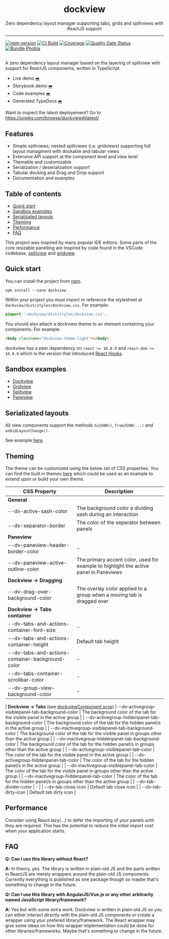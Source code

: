 <div align="center">
<h1>dockview</h1>

<p>Zero dependency layout manager supporting tabs, grids and splitviews with ReactJS support</p>

</div>

---

[![npm version](https://badge.fury.io/js/dockview.svg)](https://www.npmjs.com/package/dockview)
[![CI Build](https://github.com/mathuo/dockview/workflows/CI/badge.svg)](https://github.com/mathuo/dockview/actions?query=workflow%3ACI)
[![Coverage](https://sonarcloud.io/api/project_badges/measure?project=mathuo_dockview&metric=coverage)](https://sonarcloud.io/dashboard?id=mathuo_dockview)
[![Quality Gate Status](https://sonarcloud.io/api/project_badges/measure?project=mathuo_dockview&metric=alert_status)](https://sonarcloud.io/dashboard?id=mathuo_dockview)
[![Bundle Phobia](https://badgen.net/bundlephobia/minzip/dockview)](https://bundlephobia.com/result?p=dockview)

##

A zero dependency layout manager based on the layering of splitview with support for ReactJS components, written in TypeScript.

-   Live demo [➡️](https://mathuo.github.io/dockview/)
-   Storybook demo [➡️](https://mathuo.github.io/dockview/output/storybook-static)
-   Code examples [➡️](https://github.com/mathuo/dockview/tree/master/packages/dockview-demo/src/stories)
-   Generated TypeDocs [➡️](https://mathuo.github.io/dockview/output/docs/index.html)

Want to inspect the latest deployement? Go to https://unpkg.com/browse/dockview@latest/

## Features

-   Simple splitviews, nested splitviews (i.e. gridviews) supporting full layout managment with
    dockable and tabular views
-   Extensive API support at the component level and view level
-   Themable and customizable
-   Serialization / deserialization support
-   Tabular docking and Drag and Drop support
-   Documentation and examples

## Table of contents

-   [Quick start](#quick-start)
-   [Sandbox examples](#sandbox-examples)
-   [Serializated layouts](#serializated-layouts)
-   [Theming](#theming)
-   [Performance](#performance)
-   [FAQ](#faq)

This project was inspired by many popular IDE editors. Some parts of the core resizable panelling are inspired by code found in the VSCode codebase, [splitview](https://github.com/microsoft/vscode/tree/main/src/vs/base/browser/ui/splitview) and [gridview](https://github.com/microsoft/vscode/tree/main/src/vs/base/browser/ui/grid).

## Quick start

You can install the project from [npm](https://www.npmjs.com/package/dockview).

```
npm install --save dockview
```

Within your project you must import or reference the stylesheet at `dockview/dist/styles/dockview.css`. For example:

```css
@import '~dockview/dist/styles/dockview.css';
```

You should also attach a dockview theme to an element containing your components. For example:

```html
<body classname="dockview-theme-light"></body>
```

dockview has a peer dependency on `react >= 16.8.0` and `react-dom >= 16.8.0` which is the version that introduced [React Hooks](https://reactjs.org/docs/hooks-intro.html).

## Sandbox examples

-   [Dockview](https://codesandbox.io/s/simple-dockview-t6491)
-   [Gridview](https://codesandbox.io/s/simple-gridview-jrp0n)
-   [Splitview](https://codesandbox.io/s/simple-splitview-l53nn)
-   [Paneview](https://codesandbox.io/s/simple-paneview-v8qvb)

## Serializated layouts

All view components support the methods `toJSON()`, `fromJSON(...)` and `onDidLayoutChange()`.

See example [here](https://codesandbox.io/s/workspace-saving-example-euo5d).

## Theming

The theme can be customized using the below set of CSS properties. You can find the built in themes [here](https://github.com/mathuo/dockview/blob/master/packages/dockview/src/theme.scss) which could be used as an example to extend upon or build your own theme.

| CSS Property                                     | Description                                                                           |
| ------------------------------------------------ | ------------------------------------------------------------------------------------- |
| **General**                                      |
| --dv-active-sash-color                           | The background color a dividing sash during an interaction                            |
| --dv-separator-border                            | The color of the seperator between panels                                             |
| **Paneview**                                     |
| --dv-paneview-header-border-color                | -                                                                                     |
| --dv-paneview-active-outline-color               | The primary accent color, used for example to highlight the active panel in Paneviews |
| **Dockview -> Dragging**                         |
| --dv-drag-over-background-color                  | The overlay color applied to a group when a moving tab is dragged over                |
| **Dockview -> Tabs container**                   |
| --dv-tabs-and-actions-container-font-size        | -                                                                                     |
| --dv-tabs-and-actions-container-height           | Default tab height                                                                    |
| --dv-tabs-and-actions-container-background-color | -                                                                                     |
| --dv-tabs-container-scrollbar-color              | -                                                                                     |
| --dv-group-view-background-color                 | -                                                                                     |

| **Dockview -> Tabs** (see [dockviewComponent.scss](https://github.com/mathuo/dockview/blob/master/packages/dockview/src/dockview/dockviewComponent.scss))
| --dv-activegroup-visiblepanel-tab-background-color | The background color of the tab for the visible panel in the active group |
| --dv-activegroup-hiddenpanel-tab-background-color | The background color of the tab for the hidden panel/s in the active group |
| --dv-inactivegroup-visiblepanel-tab-background-color | The background color of the tab for the visible panel in groups other than the active group |
| --dv-inactivegroup-hiddenpanel-tab-background-color | The background color of the tab for the hidden panel/s in groups other than the active group |
| --dv-activegroup-visiblepanel-tab-color | The color of the tab for the visible panel in the active group |
| --dv-activegroup-hiddenpanel-tab-color | The color of the tab for the hidden panel/s in the active group |
| --dv-inactivegroup-visiblepanel-tab-color | The color of the tab for the visible panel in groups other than the active group |
| --dv-inactivegroup-hiddenpanel-tab-color | The color of the tab for the hidden panel/s in groups other than the active group |
| --dv-tab-divider-color | - |
| --dv-tab-close-icon | Default tab close icon |
| --dv-tab-dirty-icon | Default tab dirty icon |

## Performance

Consider using React.lazy(...) to defer the importing of your panels until they are required. This has the potential to reduce the initial import cost when your application starts.

## FAQ

**Q: Can I use this library without React?**

**A:** In theory, yes. The library is written in plain-old JS and the parts written in ReactJS are merely wrappers around the plain-old JS components. Currently everything is published as one package though so maybe that's something to change in the future.

**Q: Can I use this library with AngularJS/Vue.js or any other arbitrarily named JavaScript library/framework?**

**A:** Yes but with some extra work. Dockview is written in plain-old JS so you can either interact directly with the plain-old JS components or create a wrapper using your prefered library/framework. The React wrapper may give some ideas on how this wrapper implementation could be done for other libraries/frameworks. Maybe that's something to change in the future.
